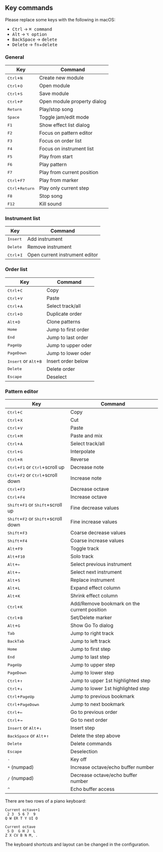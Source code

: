 ## Key commands
Please replace some keys with the following in macOS:

- <kbd>Ctrl</kbd> → <kbd>⌘ command</kbd>
- <kbd>Alt</kbd> → <kbd>⌥ option</kbd>
- <kbd>BackSpace</kbd> → <kbd>delete</kbd>
- <kbd>Delete</kbd> → <kbd>fn</kbd>+<kbd>delete</kbd>

### General
| Key                               | Command                     |
| --------------------------------- | --------------------------- |
| <kbd>Ctrl</kbd>+<kbd>N</kbd>      | Create new module           |
| <kbd>Ctrl</kbd>+<kbd>O</kbd>      | Open module                 |
| <kbd>Ctrl</kbd>+<kbd>S</kbd>      | Save module                 |
| <kbd>Ctrl</kbd>+<kbd>P</kbd>      | Open module property dialog |
| <kbd>Return</kbd>                 | Play/stop song              |
| <kbd>Space</kbd>                  | Toggle jam/edit mode        |
| <kbd>F1</kbd>                     | Show effect list dialog     |
| <kbd>F2</kbd>                     | Focus on pattern editor     |
| <kbd>F3</kbd>                     | Focus on order list         |
| <kbd>F4</kbd>                     | Focus on instrument list    |
| <kbd>F5</kbd>                     | Play from start             |
| <kbd>F6</kbd>                     | Play pattern                |
| <kbd>F7</kbd>                     | Play from current position  |
| <kbd>Ctrl</kbd>+<kbd>F7</kbd>     | Play from marker            |
| <kbd>Ctrl</kbd>+<kbd>Return</kbd> | Play only current step      |
| <kbd>F8</kbd>                     | Stop song                   |
| <kbd>F12</kbd>                    | Kill sound                  |

### Instrument list
| Key                          | Command                        |
| ---------------------------- | ------------------------------ |
| <kbd>Insert</kbd>            | Add instrument                 |
| <kbd>Delete</kbd>            | Remove instrument              |
| <kbd>Ctrl</kbd>+<kbd>I</kbd> | Open current instrument editor |

### Order list
| Key                                              | Command             |
| ------------------------------------------------ | ------------------- |
| <kbd>Ctrl</kbd>+<kbd>C</kbd>                     | Copy                |
| <kbd>Ctrl</kbd>+<kbd>V</kbd>                     | Paste               |
| <kbd>Ctrl</kbd>+<kbd>A</kbd>                     | Select track/all    |
| <kbd>Ctrl</kbd>+<kbd>D</kbd>                     | Duplicate order     |
| <kbd>Alt</kbd>+<kbd>D</kbd>                      | Clone patterns      |
| <kbd>Home</kbd>                                  | Jump to first order |
| <kbd>End</kbd>                                   | Jump to last order  |
| <kbd>PageUp</kbd>                                | Jump to upper oder  |
| <kbd>PageDown</kbd>                              | Jump to lower oder  |
| <kbd>Insert</kbd> or <kbd>Alt</kbd>+<kbd>B</kbd> | Insert order below  |
| <kbd>Delete</kbd>                                | Delete order        |
| <kbd>Escape</kbd>                                | Deselect            |

### Pattern editor
| Key                                                            | Command                                     |
| -------------------------------------------------------------- | ------------------------------------------- |
| <kbd>Ctrl</kbd>+<kbd>C</kbd>                                   | Copy                                        |
| <kbd>Ctrl</kbd>+<kbd>X</kbd>                                   | Cut                                         |
| <kbd>Ctrl</kbd>+<kbd>V</kbd>                                   | Paste                                       |
| <kbd>Ctrl</kbd>+<kbd>M</kbd>                                   | Paste and mix                               |
| <kbd>Ctrl</kbd>+<kbd>A</kbd>                                   | Select track/all                            |
| <kbd>Ctrl</kbd>+<kbd>G</kbd>                                   | Interpolate                                 |
| <kbd>Ctrl</kbd>+<kbd>R</kbd>                                   | Reverse                                     |
| <kbd>Ctrl</kbd>+<kbd>F1</kbd> or <kbd>Ctrl</kbd>+scroll up     | Decrease note                               |
| <kbd>Ctrl</kbd>+<kbd>F2</kbd> or <kbd>Ctrl</kbd>+scroll down   | Increase note                               |
| <kbd>Ctrl</kbd>+<kbd>F3</kbd>                                  | Decrease octave                             |
| <kbd>Ctrl</kbd>+<kbd>F4</kbd>                                  | Increase octave                             |
| <kbd>Shift</kbd>+<kbd>F1</kbd> or <kbd>Shift</kbd>+scroll up   | Fine decrease values                        |
| <kbd>Shift</kbd>+<kbd>F2</kbd> or <kbd>Shift</kbd>+scroll down | Fine increase values                        |
| <kbd>Shift</kbd>+<kbd>F3</kbd>                                 | Coarse decrease values                      |
| <kbd>Shift</kbd>+<kbd>F4</kbd>                                 | Coarse increase values                      |
| <kbd>Alt</kbd>+<kbd>F9</kbd>                                   | Toggle track                                |
| <kbd>Alt</kbd>+<kbd>F10</kbd>                                  | Solo track                                  |
| <kbd>Alt</kbd>+<kbd>←</kbd>                                    | Select previous instrument                  |
| <kbd>Alt</kbd>+<kbd>→</kbd>                                    | Select next instrument                      |
| <kbd>Alt</kbd>+<kbd>S</kbd>                                    | Replace instrument                          |
| <kbd>Alt</kbd>+<kbd>L</kbd>                                    | Expand effect column                        |
| <kbd>Alt</kbd>+<kbd>K</kbd>                                    | Shrink effect column                        |
| <kbd>Ctrl</kbd>+<kbd>K</kbd>                                   | Add/Remove bookmark on the current position |
| <kbd>Ctrl</kbd>+<kbd>B</kbd>                                   | Set/Delete marker                           |
| <kbd>Alt</kbd>+<kbd>G</kbd>                                    | Show Go To dialog                           |
| <kbd>Tab</kbd>                                                 | Jump to right track                         |
| <kbd>BackTab</kbd>                                             | Jump to left track                          |
| <kbd>Home</kbd>                                                | Jump to first step                          |
| <kbd>End</kbd>                                                 | Jump to last step                           |
| <kbd>PageUp</kbd>                                              | Jump to upper step                          |
| <kbd>PageDown</kbd>                                            | Jump to lower step                          |
| <kbd>Ctrl</kbd>+<kbd>↑</kbd>                                   | Jump to upper 1st highlighted step          |
| <kbd>Ctrl</kbd>+<kbd>↓</kbd>                                   | Jump to lower 1st highlighted step          |
| <kbd>Ctrl</kbd>+<kbd>PageUp</kbd>                              | Jump to previous bookmark                   |
| <kbd>Ctrl</kbd>+<kbd>PageDown</kbd>                            | Jump to next bookmark                       |
| <kbd>Ctrl</kbd>+<kbd>←</kbd>                                   | Go to previous order                        |
| <kbd>Ctrl</kbd>+<kbd>→</kbd>                                   | Go to next order                            |
| <kbd>Insert</kbd> or <kbd>Alt</kbd>+<kbd>↓</kbd>               | Insert step                                 |
| <kbd>BackSpace</kbd> or <kbd>Alt</kbd>+<kbd>↑</kbd>            | Delete the step above                       |
| <kbd>Delete</kbd>                                              | Delete commands                             |
| <kbd>Escape</kbd>                                              | Deselection                                 |
| <kbd>-</kbd>                                                   | Key off                                     |
| <kbd>\*</kbd> (numpad)                                         | Increase octave/echo buffer number          |
| <kbd>/</kbd> (numpad)                                          | Decrease octave/echo buffer number          |
| <kbd>^</kbd>                                                   | Echo buffer access                          |

There are two rows of a piano keyboard:

```
Current octave+1
 2 3  5 6 7  9
Q W ER T Y UI O

Current octave
 S D  G H J  L
Z X CV B N M, .
```

The keyboard shortcuts and layout can be changed in the configuration.
